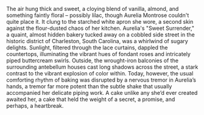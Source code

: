 The air hung thick and sweet, a cloying blend of vanilla, almond, and something faintly floral – possibly lilac, though Aurelia Montrose couldn't quite place it.  It clung to the starched white apron she wore, a second skin against the flour-dusted chaos of her kitchen.  Aurelia's "Sweet Surrender," a quaint, almost hidden bakery tucked away on a cobbled side street in the historic district of Charleston, South Carolina, was a whirlwind of sugary delights.  Sunlight, filtered through the lace curtains, dappled the countertops, illuminating the vibrant hues of fondant roses and intricately piped buttercream swirls.  Outside, the wrought-iron balconies of the surrounding antebellum houses cast long shadows across the street, a stark contrast to the vibrant explosion of color within.  Today, however, the usual comforting rhythm of baking was disrupted by a nervous tremor in Aurelia’s hands, a tremor far more potent than the subtle shake that usually accompanied her delicate piping work.  A cake unlike any she’d ever created awaited her, a cake that held the weight of a secret, a promise, and perhaps, a heartbreak.
